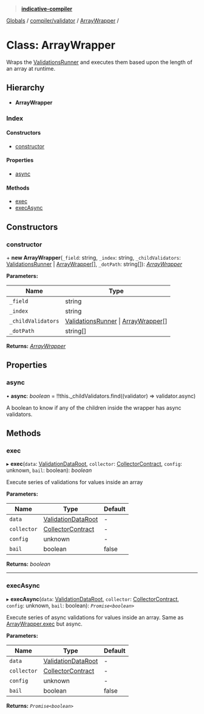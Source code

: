 > **[indicative-compiler](../README.md)**

[Globals](../README.md) / [compiler/validator](../modules/compiler_validator.md) / [ArrayWrapper](compiler_validator.arraywrapper.md) /

# Class: ArrayWrapper

Wraps the [ValidationsRunner](compiler_validator.validationsrunner.md) and executes them based upon the length of
an array at runtime.

## Hierarchy

* **ArrayWrapper**

### Index

#### Constructors

* [constructor](compiler_validator.arraywrapper.md#constructor)

#### Properties

* [async](compiler_validator.arraywrapper.md#async)

#### Methods

* [exec](compiler_validator.arraywrapper.md#exec)
* [execAsync](compiler_validator.arraywrapper.md#execasync)

## Constructors

###  constructor

\+ **new ArrayWrapper**(`_field`: string, `_index`: string, `_childValidators`: [ValidationsRunner](compiler_validator.validationsrunner.md) | [ArrayWrapper](compiler_validator.arraywrapper.md)[], `_dotPath`: string[]): *[ArrayWrapper](compiler_validator.arraywrapper.md)*

**Parameters:**

Name | Type |
------ | ------ |
`_field` | string |
`_index` | string |
`_childValidators` | [ValidationsRunner](compiler_validator.validationsrunner.md) \| [ArrayWrapper](compiler_validator.arraywrapper.md)[] |
`_dotPath` | string[] |

**Returns:** *[ArrayWrapper](compiler_validator.arraywrapper.md)*

## Properties

###  async

• **async**: *boolean* =  !!this._childValidators.find((validator) => validator.async)

A boolean to know if any of the children inside the wrapper
has async validators.

## Methods

###  exec

▸ **exec**(`data`: [ValidationDataRoot](../modules/compiler_main.md#validationdataroot), `collector`: [CollectorContract](../interfaces/compiler_main.collectorcontract.md), `config`: unknown, `bail`: boolean): *boolean*

Execute series of validations for values inside an array

**Parameters:**

Name | Type | Default |
------ | ------ | ------ |
`data` | [ValidationDataRoot](../modules/compiler_main.md#validationdataroot) | - |
`collector` | [CollectorContract](../interfaces/compiler_main.collectorcontract.md) | - |
`config` | unknown | - |
`bail` | boolean | false |

**Returns:** *boolean*

___

###  execAsync

▸ **execAsync**(`data`: [ValidationDataRoot](../modules/compiler_main.md#validationdataroot), `collector`: [CollectorContract](../interfaces/compiler_main.collectorcontract.md), `config`: unknown, `bail`: boolean): *`Promise<boolean>`*

Execute series of async validations for values inside an array. Same
as [ArrayWrapper.exec](compiler_validator.arraywrapper.md#exec) but async.

**Parameters:**

Name | Type | Default |
------ | ------ | ------ |
`data` | [ValidationDataRoot](../modules/compiler_main.md#validationdataroot) | - |
`collector` | [CollectorContract](../interfaces/compiler_main.collectorcontract.md) | - |
`config` | unknown | - |
`bail` | boolean | false |

**Returns:** *`Promise<boolean>`*